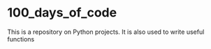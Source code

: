 # 100_days_of_code

This is a repository on Python projects.
It is also used to write useful functions
